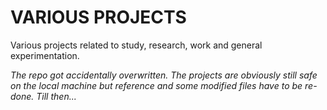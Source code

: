 # VARIOUS PROJECTS

Various projects related to study, research, work and general experimentation.

*The repo got accidentally overwritten. The projects are obviously still safe on the local machine but reference and some modified files have to be re-done. Till then...*

